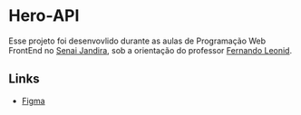 # Hero-API

Esse projeto foi desenvovlido durante as aulas de Programação Web FrontEnd no [Senai Jandira](https://jandira.sp.senai.br/), sob a orientação do professor [Fernando Leonid](https://github.com/fernandoleonid).

 ## Links
 * [Figma](https://www.figma.com/file/Hhy99ml596zNW9GIpWB3Tp/Untitled?node-id=0%3A1)

